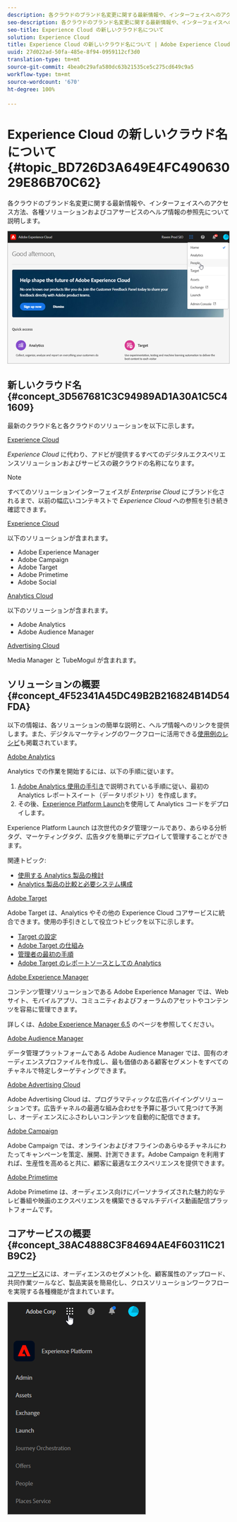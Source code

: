 ```yaml
---
description: 各クラウドのブランド名変更に関する最新情報や、インターフェイスへのアクセス方法、各種ソリューションおよびコアサービスのヘルプ情報の参照先について説明します。
seo-description: 各クラウドのブランド名変更に関する最新情報や、インターフェイスへのアクセス方法、各種ソリューションおよびコアサービスのヘルプ情報の参照先について説明します。
seo-title: Experience Cloud の新しいクラウド名について
solution: Experience Cloud
title: Experience Cloud の新しいクラウド名について | Adobe Experience Cloud
uuid: 27d022ad-50fa-485e-8f94-0959112cf3d0
translation-type: tm+mt
source-git-commit: 4bea0c29afa580dc63b21535ce5c275cd649c9a5
workflow-type: tm+mt
source-wordcount: '670'
ht-degree: 100%

---
```



# Experience Cloud の新しいクラウド名について {#topic_BD726D3A649E4FC49063029E86B70C62}

各クラウドのブランド名変更に関する最新情報や、インターフェイスへのアクセス方法、各種ソリューションおよびコアサービスのヘルプ情報の参照先について説明します。

![](assets/cloud-pulldown.png)

## 新しいクラウド名 {#concept_3D567681C3C94989AD1A30A1C5C41609}

最新のクラウド名と各クラウドのソリューションを以下に示します。

[Experience Cloud](https://www.adobe.com/jp/experience-cloud.html?promoid=FZPQZ2HS&amp;mv=other)

*Experience Cloud* に代わり、アドビが提供するすべてのデジタルエクスペリエンスソリューションおよびサービスの親クラウドの名称になります。

>[!NOTE]
>
>すべてのソリューションインターフェイスが *Enterprise Cloud* にブランド化されるまで、以前の幅広いコンテキストで *Experience Cloud* への参照を引き続き確認できます。

[Experience Cloud](https://www.adobe.com/jp/marketing-cloud.html)

以下のソリューションが含まれます。

* Adobe Experience Manager
* Adobe Campaign
* Adobe Target
* Adobe Primetime
* Adobe Social

[Analytics Cloud](https://www.adobe.com/jp/data-analytics-cloud.html)

以下のソリューションが含まれます。

* Adobe Analytics
* Adobe Audience Manager

[Advertising Cloud](https://www.adobe.com/jp/advertising-cloud.html)

Media Manager と TubeMogul が含まれます。

## ソリューションの概要 {#concept_4F52341A45DC49B2B216824B14D54FDA}

以下の情報は、各ソリューションの簡単な説明と、ヘルプ情報へのリンクを提供します。また、デジタルマーケティングのワークフローに活用できる[使用例のレシピ](https://helpx.adobe.com/marketing-cloud/how-to/use-cases.html)も掲載されています。

[Adobe Analytics](https://docs.adobe.com/content/help/ja-JP/analytics/landing/home.html)

Analytics での作業を開始するには、以下の手順に従います。

1. [Adobe Analytics 使用の手引き](https://docs.adobe.com/content/help/ja-JP/analytics/analyze/analysis-workspace/home.html)で説明されている手順に従い、最初の Analytics レポートスイート（データリポジトリ）を作成します。
1. その後、[Experience Platform Launch](https://docs.adobe.com/content/help/ja-JP/launch/using/intro/get-started/quick-start.html)を使用して Analytics コードをデプロイします。

Experience Platform Launch は次世代のタグ管理ツールであり、あらゆる分析タグ、マーケティングタグ、広告タグを簡単にデプロイして管理することができます。

関連トピック:

* [使用する Analytics 製品の検討](https://docs.adobe.com/content/help/ja-JP/analytics/admin/admin-overview/which-analytics-tool.html)
* [Analytics 製品の比較と必要システム構成](https://docs.adobe.com/content/help/ja-JP/analytics/admin/admin-overview/analytics-product-comparison.html)

[Adobe Target](https://docs.adobe.com/content/help/ja-JP/target/using/target-home.html)

Adobe Target は、Analytics やその他の Experience Cloud コアサービスに統合できます。使用の手引きとして役立つトピックを以下に示します。

* [Target の設定](https://docs.adobe.com/content/help/ja-JP/target/using/administer/administrating-target.html)
* [Adobe Target の仕組み](https://docs.adobe.com/content/help/ja-JP/target/using/introduction/how-target-works.html)
* [管理者の最初の手順](https://docs.adobe.com/content/help/ja-JP/target/using/administer/start-target.html)
* [Adobe Target のレポートソースとしての Analytics](https://docs.adobe.com/content/help/ja-JP/target/using/integrate/a4t/a4t.html)

[Adobe Experience Manager](https://helpx.adobe.com/jp/support/experience-manager/6-5.html)

コンテンツ管理ソリューションである Adobe Experience Manager では、Web サイト、モバイルアプリ、コミュニティおよびフォーラムのアセットやコンテンツを容易に管理できます。

詳しくは、[Adobe Experience Manager 6.5](https://helpx.adobe.com/jp/support/experience-manager/6-5.html) のページを参照してください。

[Adobe Audience Manager](https://docs.adobe.com/content/help/ja-JP/audience-manager/user-guide/aam-home.html)

データ管理プラットフォームである Adobe Audience Manager では、固有のオーディエンスプロファイルを作成し、最も価値のある顧客セグメントをすべてのチャネルで特定しターゲティングできます。

[Adobe Advertising Cloud](https://docs.adobe.com/content/help/ja-JP/release-notes/experience-cloud/current.html#adcloud)

Adobe Advertising Cloud は、プログラマティックな広告バイイングソリューションです。広告チャネルの最適な組み合わせを予算に基づいて見つけて予測し、オーディエンスにふさわしいコンテンツを自動的に配信できます。

[Adobe Campaign](https://docs.adobe.com/content/help/en/campaign-standard/using/getting-started/about-adobe-campaign/campaign-orchestration.html)

Adobe Campaign では、オンラインおよびオフラインのあらゆるチャネルにわたってキャンペーンを策定、展開、計測できます。Adobe Campaign を利用すれば、生産性を高めると共に、顧客に最適なエクスペリエンスを提供できます。

[Adobe Primetime](https://helpx.adobe.com/jp/support/primetime.html)

Adobe Primetime は、オーディエンス向けにパーソナライズされた魅力的なテレビ番組や映画のエクスペリエンスを構築できるマルチデバイス動画配信プラットフォームです。

## コアサービスの概要 {#concept_38AC4888C3F84694AE4F60311C21B9C2}

[コアサービス](https://docs.adobe.com/content/help/ja-JP/core-services/interface/about-core-services/core-services-landing.html)には、オーディエンスのセグメント化、顧客属性のアップロード、共同作業ツールなど、製品実装を簡易化し、クロスソリューションワークフローを実現する各種機能が含まれています。

![](assets/core-services.png)
